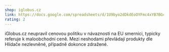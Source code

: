 ```yaml
---
shop: iglobus.cz
link: https://docs.google.com/spreadsheets/d/1U9byo2dDkdEoOYFmc4xYB7BGcjD5gCiJzpL--l7opfQ/edit?usp=sharing
rating: 2
---
```


iGlobus.cz neupravil cenovou politiku v návaznosti na EU smernici, typicky referuje k maloobchodní ceně. Mezi neshodami převládají produkty dle Hlídače nezlevněné, případně dokonce zdražené.
